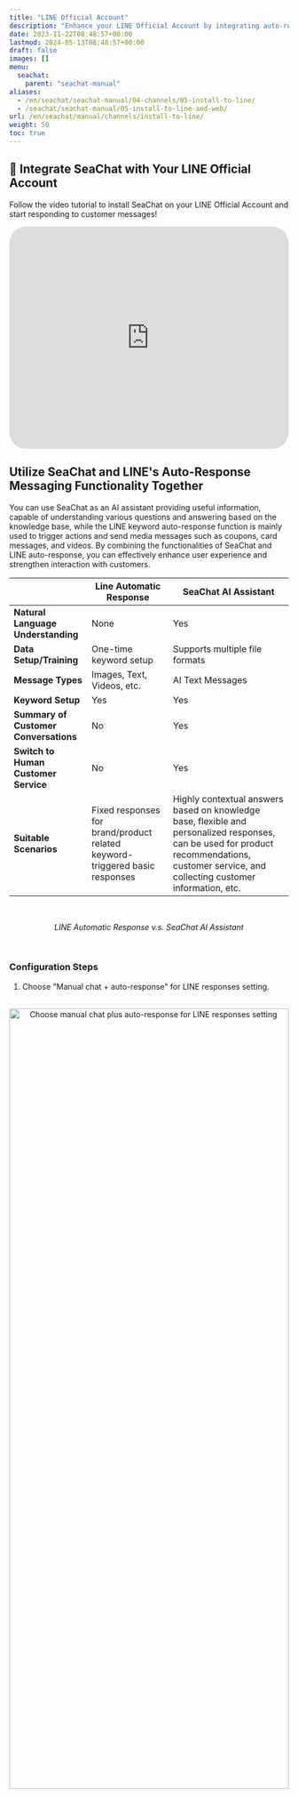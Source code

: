 ```yaml
---
title: "LINE Official Account"
description: "Enhance your LINE Official Account by integrating auto-response in LINE with SeaChat AI agents."
date: 2023-11-22T08:48:57+00:00
lastmod: 2024-05-13T08:48:57+00:00
draft: false
images: []
menu:
  seachat:
    parent: "seachat-manual"
aliases:
  - /en/seachat/seachat-manual/04-channels/05-install-to-line/
  - /seachat/seachat-manual/05-install-to-line-and-web/
url: /en/seachat/manual/channels/install-to-line/  
weight: 50
toc: true
---
```



## :movie_camera: Integrate SeaChat with Your LINE Official Account

Follow the video tutorial to install SeaChat on your LINE Official Account and start responding to customer messages!

<iframe width="100%" height="400" src="https://www.youtube.com/embed/?listType=playlist&list=PL8K7_LTqly44LeOocjDOpXH0svonxa0T0&index=2" title="YouTube video player" frameborder="0" allow="accelerometer; autoplay; clipboard-write; encrypted-media; gyroscope; picture-in-picture" allowfullscreen style="border-radius: 30px;"></iframe>


## Utilize SeaChat and LINE's Auto-Response Messaging Functionality Together

You can use SeaChat as an AI assistant providing useful information, capable of understanding various questions and answering based on the knowledge base, while the LINE keyword auto-response function is mainly used to trigger actions and send media messages such as coupons, card messages, and videos. By combining the functionalities of SeaChat and LINE auto-response, you can effectively enhance user experience and strengthen interaction with customers.

|                                  | Line Automatic Response                                                                                  | SeaChat AI Assistant                                                                                                                                                             |
|----------------------------------|----------------------------------------------------------------------------------------------------------|----------------------------------------------------------------------------------------------------------------------------------------------------------------------------------|
| **Natural Language Understanding**            | None                                                                                                     | Yes                                                                                                                                                                              |
| **Data Setup/Training**          | One-time keyword setup                                                                                   | Supports multiple file formats                                                                                                                                                   |
| **Message Types**                | Images, Text, Videos, etc.                                                                               | AI Text Messages                                                                                                                                                                 |
| **Keyword Setup**                | Yes                                                                                                      | Yes                                                                                                                                                                              |
| **Summary of Customer Conversations** | No                                                                                                       | Yes                                                                                                                                                                              |
| **Switch to Human Customer Service**  | No                                                                                                       | Yes                                                                                                                                                                              |
| **Suitable Scenarios**           | Fixed responses for brand/product related keyword-triggered basic responses                              | Highly contextual answers based on knowledge base, flexible and personalized responses, can be used for product recommendations, customer service, and collecting customer information, etc. |

<br/>
<center>

*LINE Automatic Response v.s. SeaChat AI Assistant*
</center>
<br/>

### Configuration Steps

1. Choose "Manual chat + auto-response" for LINE responses setting.

<br/>
<center>
<a style="border-radius: 0.4rem; cursor: zoom-in;" href="/images/seachat/en/channels/line/choose-manual-chat-plus-auto-response-for-line-responses-setting.png" target="_blank">
<img height="60%" width="100%" src="/images/seachat/en/channels/line/choose-manual-chat-plus-auto-response-for-line-responses-setting.png" alt="Choose manual chat plus auto-response for LINE responses setting">
</a>

*Choose manual chat plus auto-response for LINE response setting*
</center>
<br/>

2. To avoid duplicate responses, change LINE's auto-response to keyword response by going to [LINE Business](https://manager.line.biz/) > Auto-Response Messages > Click on Keyword Response.

<br/>
<center>
<a style="border-radius: 0.4rem; cursor: zoom-in;" href="/images/seachat/en/channels/line/change-lines-auto-response-to-keyword-response.png" target="_blank">
<img height="60%" width="100%" src="/images/seachat/en/channels/line/change-lines-auto-response-to-keyword-response.png" alt="Change LINE's auto-response to keyword response">
</a>

*Change LINE's auto-response to keyword response*
</center>
<br/>

3. Add the desired keywords to the keyword response and set up the messages, for example - the keyword for business hours could be: store hours, business hours, etc. And in the message setting, input: "We are open Monday to Friday, 9am to 6pm."

<br/>
<center>
<a style="border-radius: 0.4rem; cursor: zoom-in;" href="/images/seachat/en/channels/line/add-keywords-to-keyword-response.png" target="_blank">
<img height="60%" width="100%" src="/images/seachat/en/channels/line/add-keywords-to-keyword-response.png" alt="Add keywords to keyword response">
</a>

*Add keywords to keyword response*
</center>
<br/>

4. Open SeaChat and add a knowledge base document.

<br/>
<center>
<a style="border-radius: 0.4rem; cursor: zoom-in;" href="/images/seachat/en/channels/line/seachat-knowledge-base.png" target="_blank">
<img height="60%" width="100%" src="/images/seachat/en/channels/line/seachat-knowledge-base.png" alt="Add knowledge to SeaChat knowledge base">
</a>

*Add knowledge to SeaChat knowledge base*
</center>
<br/>

5. Enter these keywords into the document title of SeaChat and provide additional explanations in the document text: You can write additional messages, such as appointment links, transferring to customer service, etc., and adjust the weight to 75.

<br/>
<center>
<a style="border-radius: 0.4rem; cursor: zoom-in;" href="/images/seachat/en/channels/line/enter-keyword-response-into-seachat-knowledge-base.png" target="_blank">
<img height="60%" width="100%" src="/images/seachat/en/channels/line/enter-keyword-response-into-seachat-knowledge-base.png" alt="Enter keyword response into SeaChat knowledge base">
</a>

*Enter keyword response into SeaChat knowledge base*
</center>
<br/>

6. SeaChat AI Assistant will not repeat responses on LINE, and can help expand knowledge for your customers to improve their experience. LINE messages can be set as images, videos, and for more contexual responses, you can rely on SeaChat.

<br/>
<center>
<a style="border-radius: 0.4rem; cursor: zoom-in;" href="/images/seachat/en/channels/line/LINE-text-messages-you-can-rely-on-seachat.png" target="_blank">
<img height="100%" width="50%" src="/images/seachat/en/channels/line/LINE-text-messages-you-can-rely-on-seachat.png" alt="LINE text messages you can rely on SeaChat">
</a>

*Respond to Customers using SeaChat and LINE auto-responses*
</center>
<br/>

## Managing LINE and SeaChat Integration

### Option 1: Completely Disable LINE Live Chat

**Step 1:** Disable the LINE live chat feature.

**After Disabling:**

* You can then use SeaChat's features to replace LINE's auto-reply and live chat functions, with all conversation records being saved in SeaChat.

### Option 2: Using Both Platforms Simultaneously

In this setup, both LINE and SeaChat can respond to incoming messages. However, special attention is needed when managing replies from each platform. Users can switch between the LINE backend or the SeaChat backend for live chat.

#### Auto-Reply:

* SeaChat can automatically respond to messages. These replies will appear in both the LINE backend and the SeaChat backend.

#### Live Reply from LINE Backend:

**Advantages:**

* Live replies will be fully displayed in the LINE backend.

**Disadvantages:**

* Live replies will not be shown in the SeaChat backend.
* SeaChat won't be aware that a live reply has been sent from LINE, so it will continue to send its own reply. This may result in the user receiving two responses: the SeaChat reply (usually the first) and the live reply from the LINE backend.
* Using SeaChat to reply incurs a cost of approximately NT$0.3 per message (GPT-3.5) or NT$0.18 per message (GPT-4o-mini).

#### Live Reply from SeaChat:

**Advantages:**

* Live replies will be fully displayed in the SeaChat backend.

**Disadvantages:**

* Live replies will not be shown in the LINE backend.
* These replies will count against LINE's monthly message limit (200 messages per month for free users). If the monthly limit is reached, you won't be able to send additional messages without upgrading your plan.

## LINE's Pricing Strategy

* Live replies sent through the LINE Official Account Manager do not count toward the free message quota.
* For detailed pricing, refer to the official pricing information: [LINE Official Account Manager Pricing](https://tw.linebiz.com/column/LINEOA-2023-Price-Plan/)

### Which Types of Messages Are Charged?

* Only "Broadcast Messages," "Push API Messages from the Advanced Features of the Messaging API," and "Progressive Messages" are counted toward the message limit. The following types of messages are considered "free":
    * Welcome messages for new friends.
    * One-on-one live chat messages.
    * Auto-reply messages.
    * AI auto-reply messages.
    * Messaging API's Reply API.

<br/>


## Limits of LINE Button Messages

When users are using the LINE channel with SeaChat, they may encounter issues where the button message is cut off when the message button is clicked. This is due to the character limit for the LINE button message.

Here is a summary of the current limits for our button templates and postback buttons:

- **Message character limit**: 200 characters

- **Postback button content character limit**: 300 characters across all buttons

- **Postback button number limit**: Up to 4 buttons

For detailed reference, please visit the following sections on LINE's developer documentation:

Button template message character limit and number of buttons limit under the [Buttons Template](https://developers.line.biz/en/reference/messaging-api/#template-messages) section.

Postback Button’s content character limit under the [Postback Action](https://developers.line.biz/en/reference/messaging-api/#action-objects) section.

SeaChat has a solution for this issue. Utilize the feature of KB ID to avoid the message being cut off. Please check out our wiki about [KB ID](https://wiki.seasalt.ai/seachat/seachat-manual/03-add-knowledge/09-add-webpage-link-in-answers/#kb-ids) for more information on how to avoid the message being cut off.


## LINE's AI Auto-Reply Function Will Be Discontinued Soon

[LINE's AI auto-response function](https://tw.linebiz.com/manual/line-official-account/oa-manager-smartchat/) will be discontinued in May 2024.

If you are still using the AI auto-response function, make sure to arrange alternative solutions soon.

## 🔖 FAQ

### How do the customers know that the Live Agent has left the chat?

When the Live Agent finishes a conversation, he/she can click on the **Complete** button. The customer will see a message saying that **the Live Agent has left the conversation.**

<br/>
<center>
<a style="border-radius: 0.4rem; cursor: zoom-in;" href="/images/seachat/en/channels/line/faq-1.png" target="_blank">
<img height="50%" width="100%" src="/images/seachat/en/channels/line/faq-1.png" alt="LINE text messages you can rely on SeaChat">
</a>

</center>
<br/>

### Can I set an activation time for my AI Agent to start the conversation automatically? 

Currently, we do not support setting an activation time for the AI Agent to start the conversation automatically. However, you can easily turn on the AI Agent by clicking on **Complete** button in a conversation once you have finished your conversation. Refer to our [tutorial](/en/seachat/seachat-manual/02-create-agent/02-live-agent-transfer) for more information.

### Can I see the response of the AI Agent in the LINE chat?

Yes, you can see both the agent's and live agent's responses. You will have a complete overview of the chat. However, we recommend using SeaChat's conversation platform to have a better overview and control of all the conversations.

### Why does my button says "Live Agent" in my LINE Channel? How can I change it to Chinese?

To change the language of your button from English to Chinese in the UI of your LINE channel, you should go to the **Webchat Widget** channel.

In **Channels**, find the **Webchat Widget** channel. Modify the language to Chinese in the **Basic Settings**. This will then change the language of the buttons in the UI of your LINE chat. Now it should say **真人客服** instead of **Live Agent**.

<div style="display: flex; flex-direction: column; align-items: center;">
  <div style="width: 100%; text-align: center; display: flex; flex-direction: column; align-items: center; justify-content: center">
    <a href="/images/seachat/en/agent-information/webchat-settings-for-thrid-parties.png" target="_blank">
      <img width="80%" style="border-radius: 0.4rem; cursor: zoom-in;" src="/images/seachat/en/agent-information/webchat-settings-for-thrid-parties.png" alt="image that displays the additional options in Chat Settings">
    </a>
  </div>
  <p style="margin-top: 20px; font-size: 15px">Webchat Chat Settings and Basic Settings</p>
</div>

